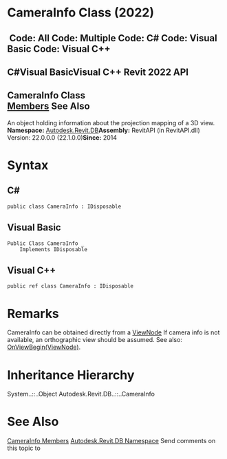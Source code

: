 # CameraInfo Class (2022)

﻿
 Code: All Code: Multiple Code: C# Code: Visual Basic Code: Visual C++   
---  
C#Visual BasicVisual C++
Revit 2022 API  
---  
CameraInfo Class  
[Members](5b1ae59b-ef84-f9a2-1b8d-984819ff1466.md "CameraInfo Members") See Also  
---  
An object holding information about the projection mapping of a 3D view. 
**Namespace:** [Autodesk.Revit.DB](87546ba7-461b-c646-cbb1-2cb8f5bff8b2.md "Autodesk.Revit.DB Namespace")**Assembly:** RevitAPI (in RevitAPI.dll) Version: 22.0.0.0 (22.1.0.0)**Since:** 2014 
# Syntax
C#  
---  
```text
public class CameraInfo : IDisposable
```
  
Visual Basic  
---  
```text
Public Class CameraInfo _
	Implements IDisposable
```
  
Visual C++  
---  
```text
public ref class CameraInfo : IDisposable
```
  
# Remarks
CameraInfo can be obtained directly from a [ViewNode](7cadfd9b-70df-5235-038f-a0535eee6f28.md "ViewNode Class") If camera info is not available, an orthographic view should be assumed. 
See also: [OnViewBegin(ViewNode)](959602b7-5257-d2c1-2c00-0b7649f145f5.md "OnViewBegin Method"). 
# Inheritance Hierarchy
System..::..Object Autodesk.Revit.DB..::..CameraInfo
# See Also
[CameraInfo Members](5b1ae59b-ef84-f9a2-1b8d-984819ff1466.md "CameraInfo Members")
[Autodesk.Revit.DB Namespace](87546ba7-461b-c646-cbb1-2cb8f5bff8b2.md "Autodesk.Revit.DB Namespace")
Send comments on this topic to 